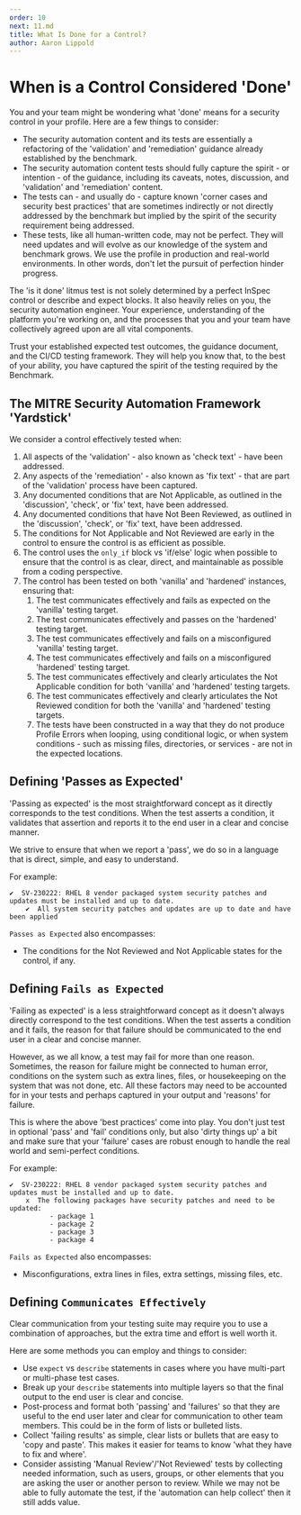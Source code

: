 ```yaml
---
order: 10
next: 11.md
title: What Is Done for a Control?
author: Aaron Lippold
---
```


# When is a Control Considered 'Done'

You and your team might be wondering what 'done' means for a security control in your profile. Here are a few things to consider:

- The security automation content and its tests are essentially a refactoring of the 'validation' and 'remediation' guidance already established by the benchmark.
- The security automation content tests should fully capture the spirit - or intention - of the guidance, including its caveats, notes, discussion, and 'validation' and 'remediation' content.
- The tests can - and usually do - capture known 'corner cases and security best practices' that are sometimes indirectly or not directly addressed by the benchmark but implied by the spirit of the security requirement being addressed.
- These tests, like all human-written code, may not be perfect. They will need updates and will evolve as our knowledge of the system and benchmark grows. We use the profile in production and real-world environments. In other words, don't let the pursuit of perfection hinder progress.

The 'is it done' litmus test is not solely determined by a perfect InSpec control or describe and expect blocks. It also heavily relies on you, the security automation engineer. Your experience, understanding of the platform you're working on, and the processes that you and your team have collectively agreed upon are all vital components.

Trust your established expected test outcomes, the guidance document, and the CI/CD testing framework. They will help you know that, to the best of your ability, you have captured the spirit of the testing required by the Benchmark.

## The MITRE Security Automation Framework 'Yardstick'

We consider a control effectively tested when:

1. All aspects of the 'validation' - also known as 'check text' - have been addressed.
2. Any aspects of the 'remediation' - also known as 'fix text' - that are part of the 'validation' process have been captured.
3. Any documented conditions that are Not Applicable, as outlined in the 'discussion', 'check', or 'fix' text, have been addressed.
4. Any documented conditions that have Not Been Reviewed, as outlined in the 'discussion', 'check', or 'fix' text, have been addressed.
5. The conditions for Not Applicable and Not Reviewed are early in the control to ensure the control is as efficient as possible.
6. The control uses the `only_if` block vs 'if/else' logic when possible to ensure that the control is as clear, direct, and maintainable as possible from a coding perspective.
7. The control has been tested on both 'vanilla' and 'hardened' instances, ensuring that:
    1. The test communicates effectively and fails as expected on the 'vanilla' testing target.
    2. The test communicates effectively and passes on the 'hardened' testing target.
    3. The test communicates effectively and fails on a misconfigured 'vanilla' testing target.
    4. The test communicates effectively and fails on a misconfigured 'hardened' testing target.
    5. The test communicates effectively and clearly articulates the Not Applicable condition for both 'vanilla' and 'hardened' testing targets.
    6. The test communicates effectively and clearly articulates the Not Reviewed condition for both the 'vanilla' and 'hardened' testing targets.
    7. The tests have been constructed in a way that they do not produce Profile Errors when looping, using conditional logic, or when system conditions - such as missing files, directories, or services - are not in the expected locations.

## Defining 'Passes as Expected'

'Passing as expected' is the most straightforward concept as it directly corresponds to the test conditions. When the test asserts a condition, it validates that assertion and reports it to the end user in a clear and concise manner.

We strive to ensure that when we report a 'pass', we do so in a language that is direct, simple, and easy to understand.

For example:

```shell
✔  SV-230222: RHEL 8 vendor packaged system security patches and updates must be installed and up to date.
    ✔  All system security patches and updates are up to date and have been applied
```

`Passes as Expected` also encompasses:

- The conditions for the Not Reviewed and Not Applicable states for the control, if any.

## Defining `Fails as Expected`

'Failing as expected' is a less straightforward concept as it doesn't always directly correspond to the test conditions. When the test asserts a condition and it fails, the reason for that failure should be communicated to the end user in a clear and concise manner.

However, as we all know, a test may fail for more than one reason. Sometimes, the reason for failure might be connected to human error, conditions on the system such as extra lines, files, or housekeeping on the system that was not done, etc. All these factors may need to be accounted for in your tests and perhaps captured in your output and 'reasons' for failure.

This is where the above 'best practices' come into play. You don't just test in optional 'pass' and 'fail' conditions only, but also 'dirty things up' a bit and make sure that your 'failure' cases are robust enough to handle the real world and semi-perfect conditions.

For example:

```shell
✔  SV-230222: RHEL 8 vendor packaged system security patches and updates must be installed and up to date.
    x  The following packages have security patches and need to be updated:
          - package 1
          - package 2
          - package 3
          - package 4
```

`Fails as Expected` also encompasses:

- Misconfigurations, extra lines in files, extra settings, missing files, etc.

## Defining `Communicates Effectively`

Clear communication from your testing suite may require you to use a combination of approaches, but the extra time and effort is well worth it.

Here are some methods you can employ and things to consider:

- Use `expect` vs `describe` statements in cases where you have multi-part or multi-phase test cases.
- Break up your `describe` statements into multiple layers so that the final output to the end user is clear and concise.
- Post-process and format both 'passing' and 'failures' so that they are useful to the end user later and clear for communication to other team members. This could be in the form of lists or bulleted lists.
- Collect 'failing results' as simple, clear lists or bullets that are easy to 'copy and paste'. This makes it easier for teams to know 'what they have to fix and where'.
- Consider assisting 'Manual Review'/'Not Reviewed' tests by collecting needed information, such as users, groups, or other elements that you are asking the user or another person to review. While we may not be able to fully automate the test, if the 'automation can help collect' then it still adds value.